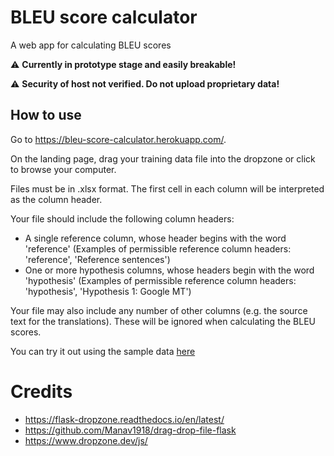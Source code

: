 # BLEU score calculator

A web app for calculating BLEU scores

:warning: **Currently in prototype stage and easily breakable!**

:warning: **Security of host not verified. Do not upload proprietary data!**

## How to use

Go to https://bleu-score-calculator.herokuapp.com/.

On the landing page, drag your training data file into the dropzone or click to browse your computer.

Files must be in .xlsx format. The first cell in each column will be interpreted as the column header.

Your file should include the following column headers:

- A single reference column, whose header begins with the word 'reference' (Examples of permissible reference column headers: 'reference', 'Reference sentences')
- One or more hypothesis columns, whose headers begin with the word 'hypothesis' (Examples of permissible reference column headers: 'hypothesis', 'Hypothesis 1: Google MT')

Your file may also include any number of other columns (e.g. the source text for the translations). These will be ignored when calculating the BLEU scores.

You can try it out using the sample data [here](app/test_files/ja_en_test.xlsx)

# Credits

- https://flask-dropzone.readthedocs.io/en/latest/
- https://github.com/Manav1918/drag-drop-file-flask
- https://www.dropzone.dev/js/